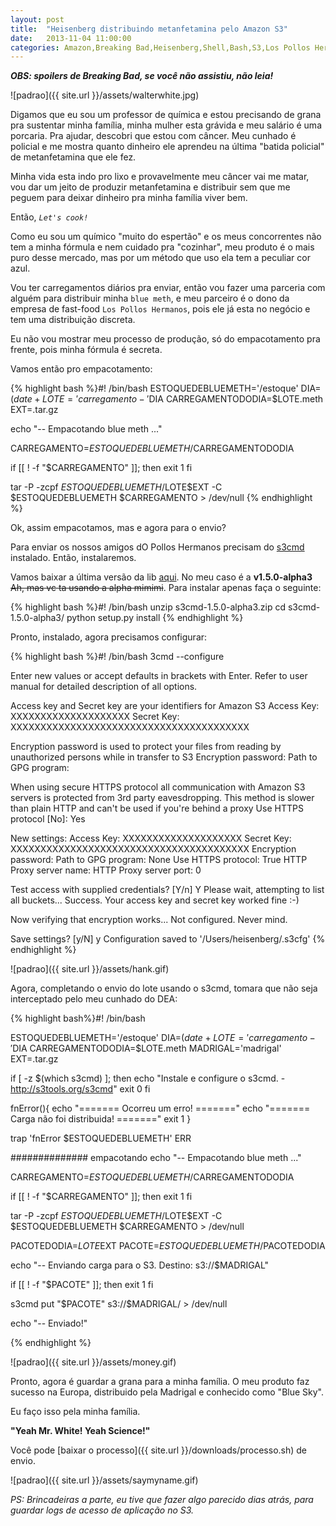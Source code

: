 ```yaml
---
layout: post
title:  "Heisenberg distribuindo metanfetamina pelo Amazon S3"
date:   2013-11-04 11:00:00
categories: Amazon,Breaking Bad,Heisenberg,Shell,Bash,S3,Los Pollos Hermanos,Log
---
```

***OBS: spoilers de Breaking Bad, se você não assistiu, não leia!***

![padrao]({{ site.url }}/assets/walterwhite.jpg)

Digamos que eu sou um professor de química e estou precisando de grana pra sustentar minha família, minha mulher esta grávida e meu salário é uma porcaria. Pra ajudar, descobri que estou com câncer.
Meu cunhado é policial e me mostra quanto dinheiro ele aprendeu na última "batida policial" de metanfetamina que ele fez.

Minha vida esta indo pro lixo e provavelmente meu câncer vai me matar, vou dar um jeito de produzir metanfetamina e distribuir sem que me peguem para deixar dinheiro pra minha família viver bem.

Então, *`Let's cook!`*

Como eu sou um químico "muito do espertão" e os meus concorrentes não tem a minha fórmula e nem cuidado pra "cozinhar", meu produto é o mais puro desse mercado, mas por um método que uso ela tem a peculiar cor azul.

Vou ter carregamentos diários pra enviar, então vou fazer uma parceria com alguém para distribuir minha `blue meth`, e meu parceiro é o dono da empresa de fast-food `Los Pollos Hermanos`, pois ele já esta no negócio e tem uma distribuição discreta.

Eu não vou mostrar meu processo de produção, só do empacotamento pra frente, pois minha fórmula é secreta.
	
Vamos então pro empacotamento:

{% highlight bash %}#! /bin/bash
ESTOQUEDEBLUEMETH='/estoque'
DIA=$(date +%d%m%Y)
LOTE='carregamento-'$DIA
CARREGAMENTODODIA=$LOTE.meth
EXT=.tar.gz

echo "-- Empacotando blue meth ..."

CARREGAMENTO=$ESTOQUEDEBLUEMETH/$CARREGAMENTODODIA

if [[ ! -f "$CARREGAMENTO" ]]; then
	exit 1
fi

tar -P -zcpf $ESTOQUEDEBLUEMETH/$LOTE$EXT -C $ESTOQUEDEBLUEMETH $CARREGAMENTO > /dev/null
{% endhighlight %}

Ok, assim empacotamos, mas e agora para o envio?

Para enviar os nossos amigos dO Pollos Hermanos precisam do <a href="http://s3tools.org/s3cmd" target="_blank">s3cmd</a> instalado. Então, instalaremos.

Vamos baixar a última versão da lib <a href="https://github.com/s3tools/s3cmd/releases" target="_blank">aqui</a>. No meu caso é a **v1.5.0-alpha3** <s>Ah, mas vc ta usando a alpha mimimi</s>. Para instalar apenas faça o seguinte:

{% highlight bash %}#! /bin/bash
unzip s3cmd-1.5.0-alpha3.zip
cd s3cmd-1.5.0-alpha3/
python setup.py install
{% endhighlight %}

Pronto, instalado, agora precisamos configurar:

{% highlight bash %}#! /bin/bash
3cmd --configure

Enter new values or accept defaults in brackets with Enter.
Refer to user manual for detailed description of all options.

Access key and Secret key are your identifiers for Amazon S3
Access Key: XXXXXXXXXXXXXXXXXXXX
Secret Key: XXXXXXXXXXXXXXXXXXXXXXXXXXXXXXXXXXXXXXXX

Encryption password is used to protect your files from reading
by unauthorized persons while in transfer to S3
Encryption password: 
Path to GPG program: 

When using secure HTTPS protocol all communication with Amazon S3
servers is protected from 3rd party eavesdropping. This method is
slower than plain HTTP and can't be used if you're behind a proxy
Use HTTPS protocol [No]: Yes

New settings:
  Access Key: XXXXXXXXXXXXXXXXXXXX
  Secret Key: XXXXXXXXXXXXXXXXXXXXXXXXXXXXXXXXXXXXXXXX
  Encryption password: 
  Path to GPG program: None
  Use HTTPS protocol: True
  HTTP Proxy server name: 
  HTTP Proxy server port: 0

Test access with supplied credentials? [Y/n] Y
Please wait, attempting to list all buckets...
Success. Your access key and secret key worked fine :-)

Now verifying that encryption works...
Not configured. Never mind.

Save settings? [y/N] y
Configuration saved to '/Users/heisenberg/.s3cfg'
{% endhighlight %}

![padrao]({{ site.url }}/assets/hank.gif)

Agora, completando o envio do lote usando o s3cmd, tomara que não seja interceptado pelo meu cunhado do DEA:

{% highlight bash%}#! /bin/bash

ESTOQUEDEBLUEMETH='/estoque'
DIA=$(date +%d%m%Y)
LOTE='carregamento-'$DIA
CARREGAMENTODODIA=$LOTE.meth
MADRIGAL='madrigal'
EXT=.tar.gz

if [ -z $(which s3cmd) ]; then
        echo "Instale e configure o s3cmd. - http://s3tools.org/s3cmd"
        exit 0
fi

fnError(){
        echo "======= Ocorreu um erro! ======="
        echo "======= Carga não foi distribuida! ======="
        exit 1
}

trap 'fnError $ESTOQUEDEBLUEMETH' ERR

############## empacotando
echo "-- Empacotando blue meth ..."

CARREGAMENTO=$ESTOQUEDEBLUEMETH/$CARREGAMENTODODIA

if [[ ! -f "$CARREGAMENTO" ]]; then
	exit 1
fi

tar -P -zcpf $ESTOQUEDEBLUEMETH/$LOTE$EXT -C $ESTOQUEDEBLUEMETH $CARREGAMENTO > /dev/null

PACOTEDODIA=$LOTE$EXT
PACOTE=$ESTOQUEDEBLUEMETH/$PACOTEDODIA

echo "-- Enviando carga para o S3. Destino: s3://$MADRIGAL"

if [[ ! -f "$PACOTE" ]]; then
	exit 1
fi

s3cmd put "$PACOTE" s3://$MADRIGAL/  > /dev/null

echo "-- Enviado!"

{% endhighlight %}

![padrao]({{ site.url }}/assets/money.gif)

Pronto, agora é guardar a grana para a minha família. O meu produto faz sucesso na Europa, distribuido pela Madrigal e conhecido como "Blue Sky".

Eu faço isso pela minha família. 

**"Yeah Mr. White! Yeah Science!"**

Você pode [baixar o processo]({{ site.url }}/downloads/processo.sh) de envio.

![padrao]({{ site.url }}/assets/saymyname.gif)

*PS: Brincadeiras a parte, eu tive que fazer algo parecido dias atrás, para guardar logs de acesso de aplicação no S3.*